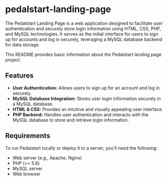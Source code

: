 # pedalstart-landing-page
The Pedalstart Landing Page is a web application designed to facilitate user authentication and securely store login information using HTML, CSS, PHP, and MySQL technologies. It serves as the initial interface for users to sign up for accounts and log in securely, leveraging a MySQL database backend for data storage.

This README provides basic information about the Pedalstart landing page project.


## Features

- **User Authentication:** Allows users to sign up for an account and log in securely.
- **MySQL Database Integration:** Stores user login information securely in a MySQL database.
- **HTML & CSS:** Provides an intuitive and visually appealing user interface.
- **PHP Backend:** Handles user authentication and interacts with the MySQL database to store and retrieve login information.

## Requirements

To run Pedalstart locally or deploy it to a server, you'll need the following:

- Web server (e.g., Apache, Nginx)
- PHP (>= 5.6)
- MySQL server
- Web browser
